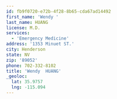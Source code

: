 ```yaml
---
id: fb9f0720-e72b-4f28-8b65-cda67ad14492
first_name: 'Wendy '
last_name: HUANG
license: M.D.
services:
  - 'Emergency Medicine'
address: '1353 Minuet ST.'
city: Henderson
state: NV
zip: '89052'
phone: 702-332-8102
title: 'Wendy  HUANG'
_geoloc:
  lat: 35.9757
  lng: -115.094
---
```

